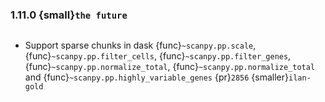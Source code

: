 ### 1.11.0 {small}`the future`

```{rubric} Features
```
* Support sparse chunks in dask {func}`~scanpy.pp.scale`, {func}`~scanpy.pp.filter_cells`, {func}`~scanpy.pp.filter_genes`, {func}`~scanpy.pp.normalize_total`, {func}`~scanpy.pp.normalize_total` and {func}`~scanpy.pp.highly_variable_genes` {pr}`2856` {smaller}`ilan-gold`

```{rubric} Docs
```

```{rubric} Bug fixes
```

```{rubric} Deprecations
```
